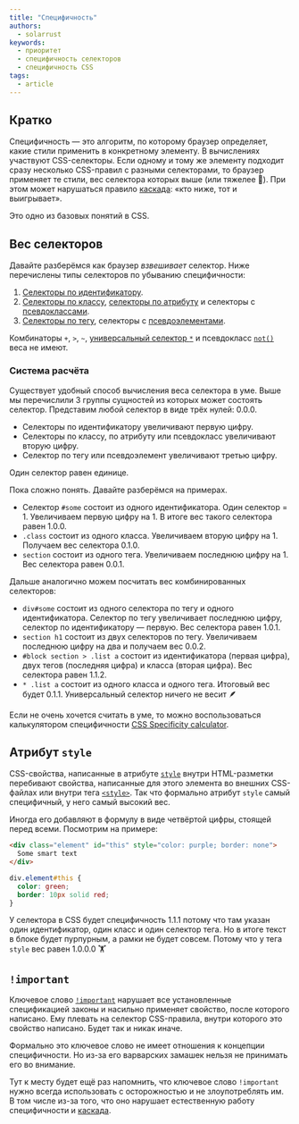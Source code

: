```yaml
---
title: "Специфичность"
authors:
  - solarrust
keywords:
  - приоритет
  - специфичность селекторов
  - специфичность CSS
tags:
  - article
---
```


## Кратко

Специфичность — это алгоритм, по которому браузер определяет, какие стили применить в конкретному элементу. В вычислениях участвуют CSS-селекторы. Если одному и тому же элементу подходит сразу несколько CSS-правил с разными селекторами, то браузер применяет те стили, вес селектора которых выше (или тяжелее 🤔). При этом может нарушаться правило [каскада](/css/cascade): «кто ниже, тот и выигрывает».

Это одно из базовых понятий в CSS.

## Вес селекторов

Давайте разберёмся как браузер _взвешивает_ селектор. Ниже перечислены типы селекторов по убыванию специфичности:

1. [Селекторы по идентификатору](/css/id-selector).
2. [Селекторы по классу](/css/class-selector), [селекторы по атрибуту](/css/attribute-selector) и селекторы с [псевдоклассами](/css/pseudoclasses).
3. [Селекторы по тегу](/css/tag-selector), селекторы с [псевдоэлементами](/css/pseudoelements).

Комбинаторы `+`, `>`, `~`, [универсальный селектор `*`](/css/universal-selector) и псевдокласс [`not()`](/css/not) веса не имеют.

### Система расчёта

Существует удобный способ вычисления веса селектора в уме. Выше мы перечислили 3 группы сущностей из которых может состоять селектор. Представим любой селектор в виде трёх нулей: 0.0.0.

- Селекторы по идентификатору увеличивают первую цифру.
- Селекторы по классу, по атрибуту или псевдокласс увеличивают вторую цифру.
- Селектор по тегу или псевдоэлемент увеличивают третью цифру.

Один селектор равен единице.

Пока сложно понять. Давайте разберёмся на примерах.

- Селектор `#some` состоит из одного идентификатора. Один селектор = 1. Увеличиваем первую цифру на 1. В итоге вес такого селектора равен 1.0.0.
- `.class` состоит из одного класса. Увеличиваем вторую цифру на 1. Получаем вес селектора 0.1.0.
- `section` состоит из одного тега. Увеличиваем последнюю цифру на 1. Вес селектора равен 0.0.1.

Дальше аналогично можем посчитать вес комбинированных селекторов:

- `div#some` состоит из одного селектора по тегу и одного идентификатора. Селектор по тегу увеличивает последнюю цифру, селектор по идентификатору — первую. Вес селектора равен 1.0.1.
- `section h1` состоит из двух селекторов по тегу. Увеличиваем последнюю цифру на два и получаем вес 0.0.2.
- `#block section > .list a` состоит из идентификатора (первая цифра), двух тегов (последняя цифра) и класса (вторая цифра). Вес селектора равен 1.1.2.
- `* .list a` состоит из одного класса и одного тега. Итоговый вес будет 0.1.1. Универсальный селектор ничего не весит 🪶

Если не очень хочется считать в уме, то можно воспользоваться калькулятором специфичности [CSS Specificity calculator](https://polypane.app/css-specificity-calculator/).

## Атрибут `style`

CSS-свойства, написанные в атрибуте [`style`](/html/global-attrs) внутри HTML-разметки перебивают свойства, написанные для этого элемента во внешних CSS-файлах или внутри тега [`<style>`](/html/style). Так что формально атрибут `style` самый специфичный, у него самый высокий вес.

Иногда его добавляют в формулу в виде четвёртой цифры, стоящей перед всеми. Посмотрим на примере:

```html
<div class="element" id="this" style="color: purple; border: none">
  Some smart text
</div>
```

```css
div.element#this {
  color: green;
  border: 10px solid red;
}
```

У селектора в CSS будет специфичность 1.1.1 потому что там указан один идентификатор, один класс и один селектор тега. Но в итоге текст в блоке будет пурпурным, а рамки не будет совсем. Потому что у тега `style` вес равен 1.0.0.0 🏋️

## `!important`

Ключевое слово [`!important`](/css/important) нарушает все установленные спецификацией законы и насильно применяет свойство, после которого написано. Ему плевать на селектор CSS-правила, внутри которого это свойство написано. Будет так и никак иначе.

Формально это ключевое слово не имеет отношения к концепции специфичности. Но из-за его варварских замашек нельзя не принимать его во внимание.

Тут к месту будет ещё раз напомнить, что ключевое слово `!important` нужно всегда использовать с осторожностью и не злоупотреблять им. В том числе из-за того, что оно нарушает естественную работу специфичности и [каскада](/css/cascade).
